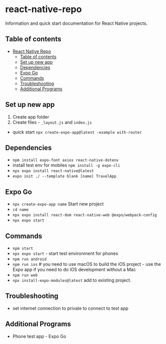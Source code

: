 # react-native-repo

Information and quick start documentation for React Native projects.

## Table of contents

- [React Native Repo](#react-native-repo)
  - [Table of contents](#table-of-contents)
  - [Set up new app](#set-up-new-app)
  - [Dependencies](#dependencies)
  - [Expo Go](#expo-go)
  - [Commands](#commands)
  - [Troubleshooting](#troubleshooting)
  - [Additional Programs](#additional-programs)

## Set up new app

1. Create app folder
2. Create files - `_layout.js` and `index.js`

- quick start `npx create-expo-app@latest -example with-router`

## Dependencies

- `npm install expo-font axios react-native-dotenv`
- install test env for mobiles `npm install -g expo-cli`
- `npx expo install react-native@latest`
- `expo init ./ --template blank [name] TravelApp`
## Expo Go

- `npx create-expo-app name` Start new project
- `cd name`
- `npx expo install react-dom react-native-web @expo/webpack-config`
- `npx expo start`

## Commands

- `npm start`
- `npx expo start` - start test environment for phones
- `npm run android`
- `npm run ios` # you need to use macOS to build the iOS project - use the Expo app if you need to do iOS development without a Mac
- `npm run web`
- `npx install-expo-modules@latest` add to existing project.

## Troubleshooting

- set internet connection to private to connect to test app

## Additional Programs

- Phone test app - Expo Go
